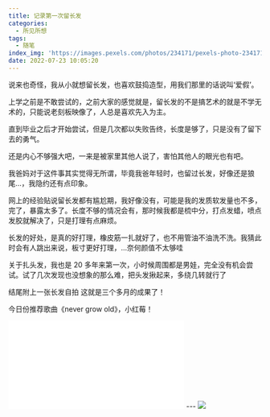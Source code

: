```yaml
---
title: 记录第一次留长发
categories:
  - 所见所想
tags:
  - 随笔
index_img: 'https://images.pexels.com/photos/234171/pexels-photo-234171.jpeg?auto=compress&cs=tinysrgb&w=1600'
date: 2022-07-23 10:05:20
---
```


说来也奇怪，我从小就想留长发，也喜欢鼓捣造型，用我们那里的话说叫‘爱假’。

上学之前是不敢尝试的，之前大家的感觉就是，留长发的不是搞艺术的就是不学无术的，只能说老刻板映像了，人总是喜欢先入为主。

直到毕业之后才开始尝试，但是几次都以失败告终，长度是够了，只是没有了留下去的勇气。

还是内心不够强大吧，一来是被家里其他人说了，害怕其他人的眼光也有吧。

我爸妈对于这件事其实觉得无所谓，毕竟我爸年轻时，也留过长发，好像还是狼尾...，我隐约还有点印象。

网上的经验贴说留长发都有尴尬期，我好像没有，可能是我的发质软发量也不多，完了，暴露太多了。长度不够的情况会有，那时候我都是梳中分，打点发蜡，喷点发胶就解决了，只是打理有点麻烦。

长发的好处，是真的好打理，橡皮筋一扎就好了，也不用管油不油洗不洗。我猜此时会有人跳出来说，板寸更好打理，...奈何颜值不太够哇

关于扎头发，我也是 20 多年来第一次，小时候周围都是男娃，完全没有机会尝试。试了几次发现也没想象的那么难，把头发揪起来，多绕几转就行了

结尾附上一张长发自拍
这就是三个多月的成果了！

今日份推荐歌曲《never grow old》，小红莓！

<iframe src="//player.bilibili.com/player.html?aid=520344286&bvid=BV1rM411C7JT&cid=896120024&page=1" width="350" height="175" scrolling="no" border="0" frameborder="no" framespacing="0" allowfullscreen="true"> </iframe>
---
<img src="/img/sample/b002/20220723_101305.jpg">
